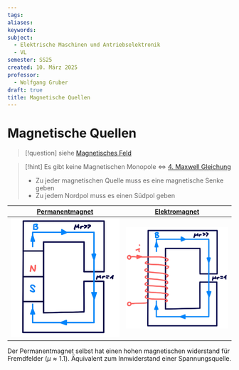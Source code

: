 ```yaml
---
tags: 
aliases: 
keywords: 
subject:
  - Elektrische Maschinen und Antriebselektronik
  - VL
semester: SS25
created: 10. März 2025
professor:
  - Wolfgang Gruber
draft: true
title: Magnetische Quellen
---
```

 

# Magnetische Quellen

> [!question]  siehe [Magnetisches Feld](Magnetisches%20Feld.md)

> [!hint] Es gibt keine Magnetischen Monopole $\iff$ [4. Maxwell Gleichung](Maxwell.md#^MW4)
> 
> - Zu jeder magnetischen Quelle muss es eine magnetische Senke geben
> - Zu jedem Nordpol muss es einen Südpol geben

| [Permanentmagnet](../Physik/Permanentmagnet.md) | [Elektromagnet](../Physik/Elektromagnet.md) |
| :---------------------------------------------: | :-----------------------------------------: |
|    ![invert_dark\|300](assets/PermMagn.png)     |  ![invert_dark\|300](assets/ElektMagn.png)  |

Der Permanentmagnet selbst hat einen hohen magnetischen widerstand für Fremdfelder ($\mu \approx 1.1$). Äquivalent zum Innwiderstand einer Spannungsquelle.